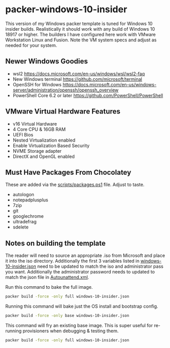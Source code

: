 # packer-windows-10-insider
This version of my Windows packer template is tuned for Windows 10 insider builds. Realistically it should work with any build of Windows 10 18917 or higher. The builders I have configured here work with VMware Workstation Linux and Fusion. Note the VM system specs and adjust as needed for your system. 

## Newer Windows Goodies 
  * wsl2 https://docs.microsoft.com/en-us/windows/wsl/wsl2-faq
  * New Windows terminal https://github.com/microsoft/terminal
  * OpenSSH for Windows https://docs.microsoft.com/en-us/windows-server/administration/openssh/openssh_overview
  * PowerShell Core 6.2 or later https://github.com/PowerShell/PowerShell

## VMware Virtual Hardware Features
  * v16 Virtual Hardware
  * 4 Core CPU & 16GB RAM
  * UEFI Bios
  * Nested Virtualization enabled
  * Enable Virtualization Based Security
  * NVME Storage adapter
  * DirectX and OpenGL enabled

## Must Have Packages From Chocolatey
These are added via the [scripts/packages.ps1](scripts/packages.ps1) file. Adjust to taste.
  * autologon
  * notepadplusplus
  * 7zip
  * git
  * googlechrome
  * ultradefrag
  * sdelete


## Notes on building the template
The reader will need to source an appropriate .iso from Microsoft and place it into the iso directory. Additionally the first 3 variables listed in [windows-10-insider.json](windows-10-insider.json) need to be updated to match the iso and administrator pass you want. Additionally the administrator password needs to updated to match the json file in [Autounattend.xml](Autounattend.xm.). 

Run this command to bake the full image. 
```bash
packer build -force -only full windows-10-insider.json
```

Running this command will bake just the OS install and bootstrap config. 
```bash
packer build -force -only base windows-10-insider.json
```

This command will fry an existing base image. This is super useful for re-running provisioners when debugging & testing them.
```bash
packer build -force -only full windows-10-insider.json
```
